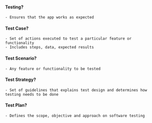 #### Testing?
	- Ensures that the app works as expected

#### Test Case?
	- Set of actions executed to test a particular feature or functionality
	- Includes steps, data, expected results

#### Test Scenario?
	- Any feature or functionality to be tested

#### Test Strategy?
	- Set of guidelines that explains test design and determines how testing needs to be done

#### Test Plan?
	- Defines the scope, objective and approach on software testing